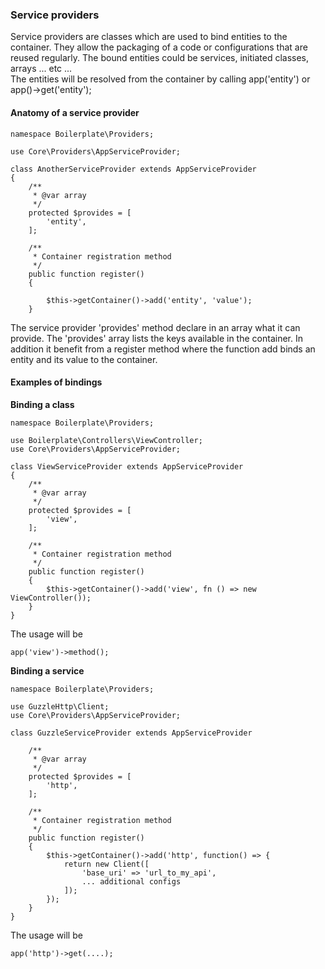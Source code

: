 ### Service providers

Service providers are classes which are used to bind entities to the container.
They allow the packaging of a code or configurations that are reused regularly.
The bound entities could be services, initiated classes, arrays ... etc ...  
The entities will be resolved from the container by calling app('entity') or app()->get('entity');

#### Anatomy of a service provider

```
namespace Boilerplate\Providers;

use Core\Providers\AppServiceProvider;

class AnotherServiceProvider extends AppServiceProvider
{
	/**
	 * @var array
	 */
	protected $provides = [
		'entity',
	];

	/**
	 * Container registration method
	 */
	public function register()
	{

		$this->getContainer()->add('entity', 'value');
	}

```

The service provider 'provides' method declare in an array what it can provide. The 'provides' array lists the keys available in the container.
In addition it benefit from a register method where the function add binds an entity and its value to the container.


#### Examples of bindings

<b>Binding a class</b>  

```
namespace Boilerplate\Providers;

use Boilerplate\Controllers\ViewController;
use Core\Providers\AppServiceProvider;

class ViewServiceProvider extends AppServiceProvider
{
    /**
     * @var array
     */
    protected $provides = [
        'view',
    ];
        
    /**
     * Container registration method
     */
    public function register()
    {
        $this->getContainer()->add('view', fn () => new ViewController());
    }
}
```

The usage will be
```
app('view')->method();
```

<b>Binding a service</b>  

```
namespace Boilerplate\Providers;

use GuzzleHttp\Client;
use Core\Providers\AppServiceProvider;

class GuzzleServiceProvider extends AppServiceProvider

    /**
     * @var array
     */
    protected $provides = [
        'http',
    ];
    
    /**
     * Container registration method
     */
    public function register()
    {   
        $this->getContainer()->add('http', function() => {
            return new Client([
                'base_uri' => 'url_to_my_api',
                ... additional configs
            ]);
        });
    }
}
```

The usage will be
```
app('http')->get(....);
```
